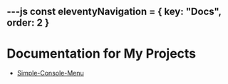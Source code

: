 ---js
const eleventyNavigation = {
 key: "Docs",
 order: 2
}
---

# Documentation for My Projects

- [Simple-Console-Menu](./docs/simple-cm/index.md)
